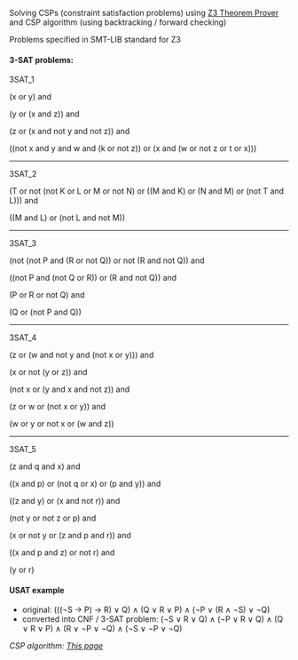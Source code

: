 Solving CSPs (constraint satisfaction problems) using [Z3 Theorem Prover](https://github.com/Z3Prover/z3) and CSP algorithm (using backtracking / forward checking)

Problems specified in SMT-LIB standard for Z3

#### 3-SAT problems: 

3SAT_1

(x or y) and

(y or (x and z)) and

(z or (x and not y and not z)) and

((not x and y and w and (k or not z)) or (x and (w or not z or t or x)))

--------------------------

3SAT_2

(T or not (not K or L or M or not N) or ((M and K) or (N and M) or (not T and L))) and

((M and L) or (not L and not M))

--------------------------

3SAT_3

(not (not P and (R or not Q)) or not (R and not Q)) and

((not P and (not Q or R)) or (R and not Q)) and

(P or R or not Q) and

(Q or (not P and Q))

---------------------------

3SAT_4

(z or (w and not y and (not x or y))) and

(x or not (y or z)) and

(not x or (y and x and not z)) and

(z or w or (not x or y)) and

(w or y or not x or (w and z))

----------------------------

3SAT_5

(z and q and x) and

((x and p) or (not q or x) or (p and y)) and

((z and y) or (x and not r)) and

(not y or not z or p) and

(x or not y or (z and p and r)) and

((x and p and z) or not r) and

(y or r)

#### USAT example
- original: (((¬S → P) → R) ∨ Q) ∧ (Q ∨ R ∨ P) ∧ (¬P ∨ (R ∧ ¬S) ∨ ¬Q)
- converted into CNF / 3-SAT problem: (¬S ∨ R ∨ Q) ∧ (¬P ∨ R ∨ Q) ∧ (Q ∨ R ∨ P) ∧ (R ∨ ¬P ∨ ¬Q) ∧ (¬S ∨ ¬P ∨ ¬Q)


*CSP algorithm: [This page](https://github.com/szulcmaciej/CSP/blob/master/model.py)*
